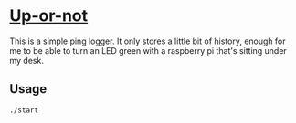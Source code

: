 # [Up-or-not](https://github.com/spraints/up-or-not)

This is a simple ping logger. It only stores a little bit of history, enough for me to be able to turn an LED green with a raspberry pi that's sitting under my desk.

## Usage

    ./start
